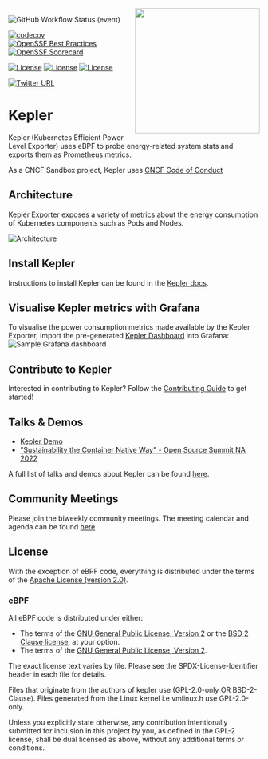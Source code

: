 <img align="right" width="250px" src="https://user-images.githubusercontent.com/17484350/138557170-d8079b94-a517-4366-ade8-8d473e3f3f1d.jpg">

![GitHub Workflow Status (event)](https://img.shields.io/github/actions/workflow/status/sustainable-computing-io/kepler/unit_test.yml?branch=main&label=CI)

[![codecov](https://codecov.io/gh/sustainable-computing-io/kepler/graph/badge.svg?token=K9BDX9M86E)](https://codecov.io/gh/sustainable-computing-io/kepler)
[![OpenSSF Best Practices](https://bestpractices.coreinfrastructure.org/projects/7391/badge)](https://bestpractices.coreinfrastructure.org/projects/7391)[![OpenSSF Scorecard](https://api.securityscorecards.dev/projects/github.com/sustainable-computing-io/kepler/badge)](https://securityscorecards.dev/viewer/?uri=github.com/sustainable-computing-io/kepler)
<!--
[![GoDoc](https://godoc.org/github.com/kubernetes/kube-state-metrics?status.svg)](https://godoc.org/github.com/kubernetes/kube-state-metrics)
-->

[![License][apache2-badge]][apache2-url]
[![License][bsd2-badge]][bsd2-url]
[![License][gpl-badge]][gpl-url]

[![Twitter URL](https://img.shields.io/twitter/url/https/twitter.com/KeplerProject.svg?style=social&label=Follow%20%40KeplerProject)](https://twitter.com/KeplerProject)

[apache2-badge]: https://img.shields.io/badge/License-Apache%202.0-blue.svg
[apache2-url]: https://opensource.org/licenses/Apache-2.0
[bsd2-badge]: https://img.shields.io/badge/License-BSD%202--Clause-orange.svg
[bsd2-url]: https://opensource.org/licenses/BSD-2-Clause
[gpl-badge]: https://img.shields.io/badge/License-GPL%20v2-blue.svg
[gpl-url]: https://opensource.org/licenses/GPL-2.0

# Kepler
Kepler (Kubernetes Efficient Power Level Exporter) uses eBPF to probe energy-related system stats and exports them as Prometheus metrics.

As a CNCF Sandbox project, Kepler uses [CNCF Code of Conduct](https://github.com/cncf/foundation/blob/main/code-of-conduct.md)
## Architecture
Kepler Exporter exposes a variety of [metrics](https://sustainable-computing.io/design/metrics/) about the energy consumption of Kubernetes components such as Pods and Nodes.

![Architecture](doc/kepler-arch.png)

## Install Kepler
Instructions to install Kepler can be found in the [Kepler docs](https://sustainable-computing.io/installation/kepler/).

## Visualise Kepler metrics with Grafana
To visualise the power consumption metrics made available by the Kepler Exporter, import the pre-generated [Kepler Dashboard](grafana-dashboards/Kepler-Exporter.json) into Grafana:
 ![Sample Grafana dashboard](doc/dashboard.png)

## Contribute to Kepler
Interested in contributing to Kepler? Follow the [Contributing Guide](CONTRIBUTING.md) to get started!

## Talks & Demos
- [Kepler Demo](https://www.youtube.com/watch?v=P5weULiBl60)
- ["Sustainability the Container Native Way" - Open Source Summit NA 2022](doc/OSS-NA22.pdf)

A full list of talks and demos about Kepler can be found [here](https://github.com/sustainable-computing-io/kepler-doc/tree/main/demos).

## Community Meetings
Please join the biweekly community meetings. The meeting calendar and agenda can be found [here](https://github.com/sustainable-computing-io/community/blob/main/community-event.md)

## License

With the exception of eBPF code, everything is distributed under the terms of the [Apache License (version 2.0)].

### eBPF

All eBPF code is distributed under either:

- The terms of the [GNU General Public License, Version 2] or the [BSD 2 Clause license], at your option.
- The terms of the [GNU General Public License, Version 2].

The exact license text varies by file. Please see the SPDX-License-Identifier header in each file for details.

Files that originate from the authors of kepler use (GPL-2.0-only OR BSD-2-Clause).
Files generated from the Linux kernel i.e vmlinux.h use GPL-2.0-only.

Unless you explicitly state otherwise, any contribution intentionally submitted for inclusion in this project by you,
as defined in the GPL-2 license, shall be dual licensed as above, without any additional terms or conditions.

[Apache License (version 2.0)]: LICENSE-APACHE
[BSD 2 Clause license]: LICENSE-BSD-2
[GNU General Public License, Version 2]: LICENSE-GPL-2
